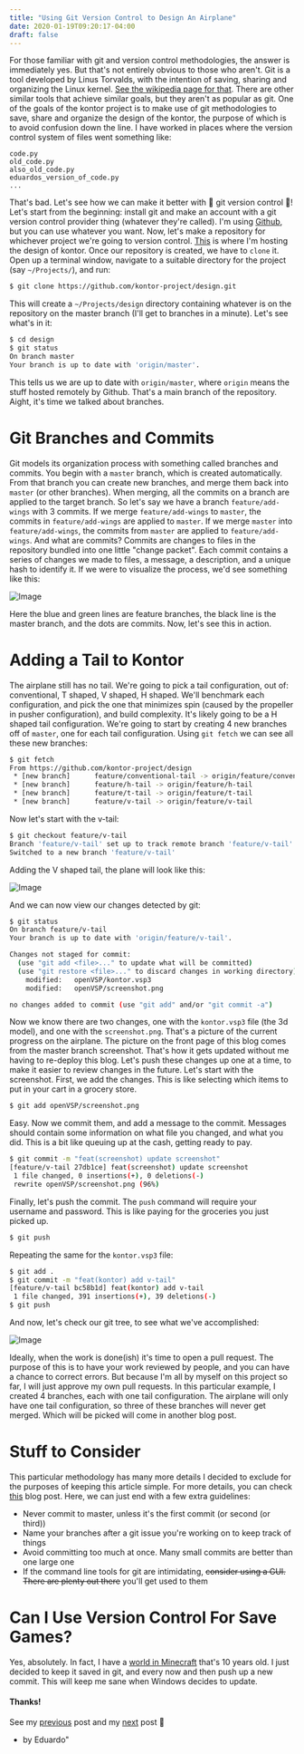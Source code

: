 ```yaml
---
title: "Using Git Version Control to Design An Airplane"
date: 2020-01-19T09:20:17-04:00
draft: false
---
```


For those familiar with git and version control methodologies, the answer is immediately yes. But that's not entirely obvious to those who aren't. Git is a tool developed by Linus Torvalds, with the intention of saving, sharing and organizing the Linux kernel. [See the wikipedia page for that](https://en.wikipedia.org/wiki/Git). There are other similar tools that achieve similar goals, but they aren't as popular as git. One of the goals of the kontor project is to make use of git methodologies to save, share and organize the design of the kontor, the purpose of which is to avoid confusion down the line. I have worked in places where the version control system of files went something like:

```
code.py
old_code.py
also_old_code.py
eduardos_version_of_code.py
...
```

That's bad. Let's see how we can make it better with 🌈 git version control 🌈! Let's start from the beginning: install git and make an account with a git version control provider thing (whatever they're called). I'm using [Github](https://github.com/), but you can use whatever you want. Now, let's make a repository for whichever project we're going to version control. [This](https://github.com/kontor-project/design) is where I'm hosting the design of kontor. Once our repository is created, we have to `clone` it. Open up a terminal window, navigate to a suitable directory for the project (say `~/Projects/`), and run:

```bash
$ git clone https://github.com/kontor-project/design.git
```

This will create a `~/Projects/design` directory containing whatever is on the repository on the master branch (I'll get to branches in a minute). Let's see what's in it:

```bash
$ cd design
$ git status
On branch master
Your branch is up to date with 'origin/master'.
```

This tells us we are up to date with `origin/master`, where `origin` means the stuff hosted remotely by Github. That's a main branch of the repository. Aight, it's time we talked about branches.

# Git Branches and Commits

Git models its organization process with something called branches and commits. You begin with a `master` branch, which is created automatically. From that branch you can create new branches, and merge them back into `master` (or other branches). When merging, all the commits on a branch are applied to the target branch. So let's say we have a branch `feature/add-wings` with 3 commits. If we merge `feature/add-wings` to `master`, the commits in `feature/add-wings` are applied to `master`. If we merge `master` into `feature/add-wings`, the commits from `master` are applied to `feature/add-wings`. And what are commits? Commits are changes to files in the repository bundled into one little "change packet". Each commit contains a series of changes we made to files, a message, a description, and a unique hash to identify it. If we were to visualize the process, we'd see something like this:

![Image](/using-git-version-control-to-design-an-airplane/canvas.png)

Here the blue and green lines are feature branches, the black line is the master branch, and the dots are commits. Now, let's see this in action.

# Adding a Tail to Kontor

The airplane still has no tail. We're going to pick a tail configuration, out of: conventional, T shaped, V shaped, H shaped. We'll benchmark each configuration, and pick the one that minimizes spin (caused by the propeller in pusher configuration), and build complexity. It's likely going to be a H shaped tail configuration. We're going to start by creating 4 new branches off of `master`, one for each tail configuration. Using `git fetch` we can see all these new branches:

```bash
$ git fetch
From https://github.com/kontor-project/design
 * [new branch]      feature/conventional-tail -> origin/feature/conventional-tail
 * [new branch]      feature/h-tail -> origin/feature/h-tail
 * [new branch]      feature/t-tail -> origin/feature/t-tail
 * [new branch]      feature/v-tail -> origin/feature/v-tail
```

Now let's start with the v-tail:

```bash
$ git checkout feature/v-tail
Branch 'feature/v-tail' set up to track remote branch 'feature/v-tail' from 'origin'.
Switched to a new branch 'feature/v-tail'
```

Adding the V shaped tail, the plane will look like this:

![Image](/using-git-version-control-to-design-an-airplane/screenshot.png)

And we can now view our changes detected by git:

```bash
$ git status
On branch feature/v-tail
Your branch is up to date with 'origin/feature/v-tail'.

Changes not staged for commit:
  (use "git add <file>..." to update what will be committed)
  (use "git restore <file>..." to discard changes in working directory)
	modified:   openVSP/kontor.vsp3
	modified:   openVSP/screenshot.png

no changes added to commit (use "git add" and/or "git commit -a")
```

Now we know there are two changes, one with the `kontor.vsp3` file (the 3d model), and one with the `screenshot.png`. That's a picture of the current progress on the airplane. The picture on the front page of this blog comes from the master branch screenshot. That's how it gets updated without me having to re-deploy this blog. Let's push these changes up one at a time, to make it easier to review changes in the future. Let's start with the screenshot. First, we add the changes. This is like selecting which items to put in your cart in a grocery store.

```bash
$ git add openVSP/screenshot.png
```

Easy. Now we commit them, and add a message to the commit. Messages should contain some information on what file you changed, and what you did. This is a bit like queuing up at the cash, getting ready to pay.

```bash
$ git commit -m "feat(screenshot) update screenshot"
[feature/v-tail 27db1ce] feat(screenshot) update screenshot
 1 file changed, 0 insertions(+), 0 deletions(-)
 rewrite openVSP/screenshot.png (96%)
```

Finally, let's push the commit. The `push` command will require your username and password. This is like paying for the groceries you just picked up.

```bash
$ git push
```

Repeating the same for the `kontor.vsp3` file:

```bash
$ git add .
$ git commit -m "feat(kontor) add v-tail"
[feature/v-tail bc58b1d] feat(kontor) add v-tail
 1 file changed, 391 insertions(+), 39 deletions(-)
$ git push
```

And now, let's check our git tree, to see what we've accomplished:

![Image](/using-git-version-control-to-design-an-airplane/canvas-after.png)

Ideally, when the work is done(ish) it's time to open a pull request. The purpose of this is to have your work reviewed by people, and you can have a chance to correct errors. But because I'm all by myself on this project so far, I will just approve my own pull requests. In this particular example, I created 4 branches, each with one tail configuration. The airplane will only have one tail configuration, so three of these branches will never get merged. Which will be picked will come in another blog post.

# Stuff to Consider

This particular methodology has many more details I decided to exclude for the purposes of keeping this article simple. For more details, you can check [this](http://scottchacon.com/2011/08/31/github-flow.html) blog post. Here, we can just end with a few extra guidelines:

* Never commit to master, unless it's the first commit (or second (or third))
* Name your branches after a git issue you're working on to keep track of things
* Avoid committing too much at once. Many small commits are better than one large one
* If the command line tools for git are intimidating, ~~consider using a GUI. There are plenty out there~~ you'll get used to them

# Can I Use Version Control For Save Games?

Yes, absolutely. In fact, I have a [world in Minecraft](https://github.com/mregger/minecraft-save-games) that's 10 years old. I just decided to keep it saved in git, and every now and then push up a new commit. This will keep me sane when Windows decides to update.

#### Thanks!

See my [previous](/post/hello-world/) post and my [next](/post/how-to-compile-openvsp-python-api/) post 🙂

- by Eduardo"
